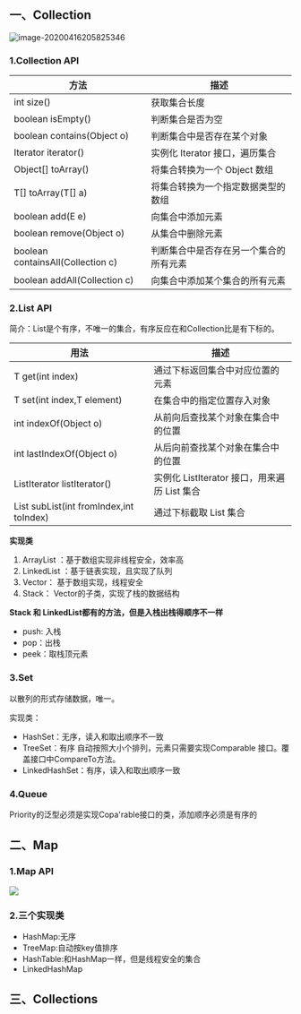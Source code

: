 ## 一、Collection

![image-20200416205825346](C:\Users\Sander\AppData\Roaming\Typora\typora-user-images\image-20200416205825346.png)

### 1.Collection API

| 方法                              | 描述                                   |
| --------------------------------- | -------------------------------------- |
| int size()                        | 获取集合长度                           |
| boolean isEmpty()                 | 判断集合是否为空                       |
| boolean contains(Object o)        | 判断集合中是否存在某个对象             |
| Iterator<E> iterator()            | 实例化 Iterator 接口，遍历集合         |
| Object[] toArray()                | 将集合转换为一个 Object 数组           |
| T[] toArray(T[] a)                | 将集合转换为一个指定数据类型的数组     |
| boolean add(E e)                  | 向集合中添加元素                       |
| boolean remove(Object o)          | 从集合中删除元素                       |
| boolean containsAll(Collection c) | 判断集合中是否存在另一个集合的所有元素 |
| boolean addAll(Collection c)      | 向集合中添加某个集合的所有元素         |

### 2.List API

简介：List是个有序，不唯一的集合，有序反应在和Collection比是有下标的。

| 用法                                       | 描述                                         |
| ------------------------------------------ | -------------------------------------------- |
| T get(int index)                           | 通过下标返回集合中对应位置的元素             |
| T set(int index,T element)                 | 在集合中的指定位置存入对象                   |
| int indexOf(Object o)                      | 从前向后查找某个对象在集合中的位置           |
| int lastIndexOf(Object o)                  | 从后向前查找某个对象在集合中的位置           |
| ListIterator<E> listIterator()             | 实例化 ListIterator 接口，用来遍历 List 集合 |
| List<E> subList(int fromIndex,int toIndex) | 通过下标截取 List 集合                       |

**实现类**

1. ArrayList ：基于数组实现非线程安全，效率高
2. LinkedList ：基于链表实现，且实现了队列
3. Vector： 基于数组实现，线程安全
4. Stack： Vector的子类，实现了栈的数据结构

**Stack 和 LinkedList都有的方法，但是入栈出栈得顺序不一样**

+ push: 入栈
+ pop：出栈
+ peek：取栈顶元素

### 3.Set

以散列的形式存储数据，唯一。

实现类：

+ HashSet：无序，读入和取出顺序不一致
+ TreeSet：有序 自动按照大小个排列，元素只需要实现Comparable 接口。覆盖接口中CompareTo方法。
+ LinkedHashSet：有序，读入和取出顺序一致

### 4.Queue

Priority的泛型必须是实现Copa'rable接口的类，添加顺序必须是有序的

## 二、Map

### 1.Map API

![](C:\Users\Sander\AppData\Roaming\Typora\typora-user-images\image-20200416210708562.png)



### 2.三个实现类

+ HashMap:无序
+ TreeMap:自动按key值排序
+ HashTable:和HashMap一样，但是线程安全的集合
+ LinkedHashMap

## 三、Collections